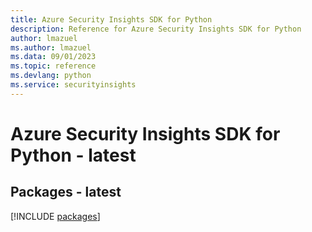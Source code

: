 ```yaml
---
title: Azure Security Insights SDK for Python
description: Reference for Azure Security Insights SDK for Python
author: lmazuel
ms.author: lmazuel
ms.data: 09/01/2023
ms.topic: reference
ms.devlang: python
ms.service: securityinsights
---
```

# Azure Security Insights SDK for Python - latest
## Packages - latest
[!INCLUDE [packages](security-insights-index.md)]